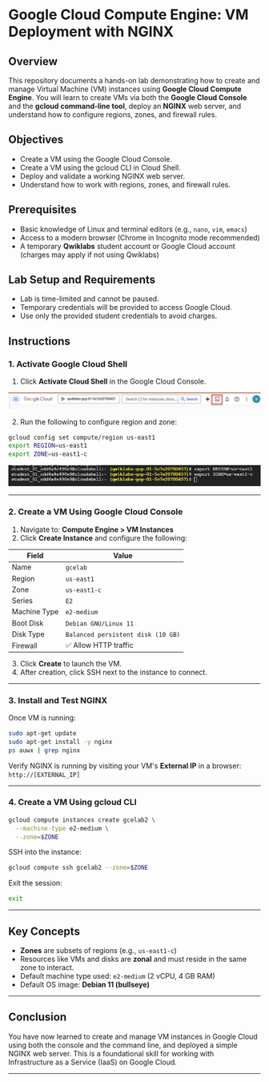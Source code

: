 # Google Cloud Compute Engine: VM Deployment with NGINX

## Overview

This repository documents a hands-on lab demonstrating how to create and manage Virtual Machine (VM) instances using **Google Cloud Compute Engine**. You will learn to create VMs via both the **Google Cloud Console** and the **gcloud command-line tool**, deploy an **NGINX** web server, and understand how to configure regions, zones, and firewall rules.

## Objectives

- Create a VM using the Google Cloud Console.
- Create a VM using the gcloud CLI in Cloud Shell.
- Deploy and validate a working NGINX web server.
- Understand how to work with regions, zones, and firewall rules.

## Prerequisites

- Basic knowledge of Linux and terminal editors (e.g., `nano`, `vim`, `emacs`)
- Access to a modern browser (Chrome in Incognito mode recommended)
- A temporary **Qwiklabs** student account or Google Cloud account (charges may apply if not using Qwiklabs)

## Lab Setup and Requirements

- Lab is time-limited and cannot be paused.
- Temporary credentials will be provided to access Google Cloud.
- Use only the provided student credentials to avoid charges.

## Instructions

### 1. Activate Google Cloud Shell

1. Click **Activate Cloud Shell** in the Google Cloud Console.

![alt text](CloudShell.png)

2. Run the following to configure region and zone:

```bash
gcloud config set compute/region us-east1
export REGION=us-east1
export ZONE=us-east1-c
```
![alt text](CloudShell1.png)

---

### 2. Create a VM Using Google Cloud Console

1. Navigate to: **Compute Engine > VM Instances**
2. Click **Create Instance** and configure the following:

| Field          | Value                    |
|----------------|--------------------------|
| Name           | `gcelab`                 |
| Region         | `us-east1`               |
| Zone           | `us-east1-c`             |
| Series         | `E2`                     |
| Machine Type   | `e2-medium`              |
| Boot Disk      | `Debian GNU/Linux 11`    |
| Disk Type      | `Balanced persistent disk (10 GB)` |
| Firewall       | ✅ Allow HTTP traffic     |

3. Click **Create** to launch the VM.
4. After creation, click SSH next to the instance to connect.
---

### 3. Install and Test NGINX

Once VM is running:

```bash
sudo apt-get update
sudo apt-get install -y nginx
ps auwx | grep nginx
```

Verify NGINX is running by visiting your VM's **External IP** in a browser:  
`http://[EXTERNAL_IP]`

---

### 4. Create a VM Using gcloud CLI

```bash
gcloud compute instances create gcelab2 \
  --machine-type e2-medium \
  --zone=$ZONE
```

SSH into the instance:

```bash
gcloud compute ssh gcelab2 --zone=$ZONE
```

Exit the session:

```bash
exit
```

---

## Key Concepts

- **Zones** are subsets of regions (e.g., `us-east1-c`)
- Resources like VMs and disks are **zonal** and must reside in the same zone to interact.
- Default machine type used: `e2-medium` (2 vCPU, 4 GB RAM)
- Default OS image: **Debian 11 (bullseye)**

---

## Conclusion

You have now learned to create and manage VM instances in Google Cloud using both the console and the command line, and deployed a simple NGINX web server. This is a foundational skill for working with Infrastructure as a Service (IaaS) on Google Cloud.

---